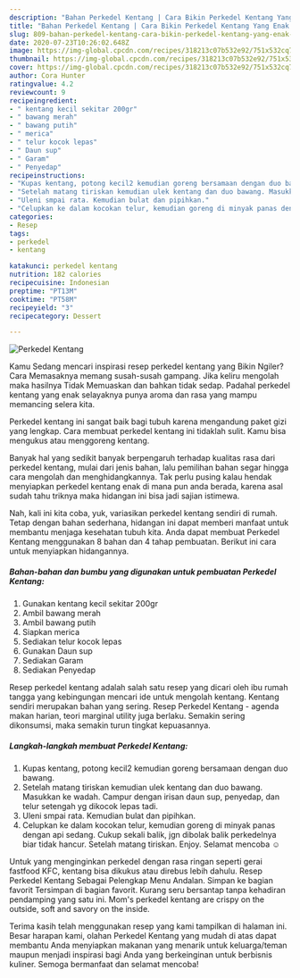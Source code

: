 ```yaml
---
description: "Bahan Perkedel Kentang | Cara Bikin Perkedel Kentang Yang Enak Dan Mudah"
title: "Bahan Perkedel Kentang | Cara Bikin Perkedel Kentang Yang Enak Dan Mudah"
slug: 809-bahan-perkedel-kentang-cara-bikin-perkedel-kentang-yang-enak-dan-mudah
date: 2020-07-23T10:26:02.648Z
image: https://img-global.cpcdn.com/recipes/318213c07b532e92/751x532cq70/perkedel-kentang-foto-resep-utama.jpg
thumbnail: https://img-global.cpcdn.com/recipes/318213c07b532e92/751x532cq70/perkedel-kentang-foto-resep-utama.jpg
cover: https://img-global.cpcdn.com/recipes/318213c07b532e92/751x532cq70/perkedel-kentang-foto-resep-utama.jpg
author: Cora Hunter
ratingvalue: 4.2
reviewcount: 9
recipeingredient:
- " kentang kecil sekitar 200gr"
- " bawang merah"
- " bawang putih"
- " merica"
- " telur kocok lepas"
- " Daun sup"
- " Garam"
- " Penyedap"
recipeinstructions:
- "Kupas kentang, potong kecil2 kemudian goreng bersamaan dengan duo bawang."
- "Setelah matang tiriskan kemudian ulek kentang dan duo bawang. Masukkan ke wadah. Campur dengan irisan daun sup, penyedap, dan telur setengah yg dikocok lepas tadi."
- "Uleni smpai rata. Kemudian bulat dan pipihkan."
- "Celupkan ke dalam kocokan telur, kemudian goreng di minyak panas dengan api sedang. Cukup sekali balik, jgn dibolak balik perkedelnya biar tidak hancur. Setelah matang tiriskan. Enjoy. Selamat mencoba ☺️"
categories:
- Resep
tags:
- perkedel
- kentang

katakunci: perkedel kentang 
nutrition: 182 calories
recipecuisine: Indonesian
preptime: "PT13M"
cooktime: "PT58M"
recipeyield: "3"
recipecategory: Dessert

---
```



![Perkedel Kentang](https://img-global.cpcdn.com/recipes/318213c07b532e92/751x532cq70/perkedel-kentang-foto-resep-utama.jpg)

Kamu Sedang mencari inspirasi resep perkedel kentang yang Bikin Ngiler? Cara Memasaknya memang susah-susah gampang. Jika keliru mengolah maka hasilnya Tidak Memuaskan dan bahkan tidak sedap. Padahal perkedel kentang yang enak selayaknya punya aroma dan rasa yang mampu memancing selera kita.

Perkedel kentang ini sangat baik bagi tubuh karena mengandung paket gizi yang lengkap. Cara membuat perkedel kentang ini tidaklah sulit. Kamu bisa mengukus atau menggoreng kentang.

Banyak hal yang sedikit banyak berpengaruh terhadap kualitas rasa dari perkedel kentang, mulai dari jenis bahan, lalu pemilihan bahan segar hingga cara mengolah dan menghidangkannya. Tak perlu pusing kalau hendak menyiapkan perkedel kentang enak di mana pun anda berada, karena asal sudah tahu triknya maka hidangan ini bisa jadi sajian istimewa.


Nah, kali ini kita coba, yuk, variasikan perkedel kentang sendiri di rumah. Tetap dengan bahan sederhana, hidangan ini dapat memberi manfaat untuk membantu menjaga kesehatan tubuh kita. Anda dapat membuat Perkedel Kentang menggunakan 8 bahan dan 4 tahap pembuatan. Berikut ini cara untuk menyiapkan hidangannya.

<!--inarticleads1-->

##### Bahan-bahan dan bumbu yang digunakan untuk pembuatan Perkedel Kentang:

1. Gunakan  kentang kecil sekitar 200gr
1. Ambil  bawang merah
1. Ambil  bawang putih
1. Siapkan  merica
1. Sediakan  telur kocok lepas
1. Gunakan  Daun sup
1. Sediakan  Garam
1. Sediakan  Penyedap


Resep perkedel kentang adalah salah satu resep yang dicari oleh ibu rumah tangga yang kebingungan mencari ide untuk mengolah kentang. Kentang sendiri merupakan bahan yang sering. Resep Perkedel Kentang - agenda makan harian, teori marginal utility juga berlaku. Semakin sering dikonsumsi, maka semakin turun tingkat kepuasannya. 

<!--inarticleads2-->

##### Langkah-langkah membuat Perkedel Kentang:

1. Kupas kentang, potong kecil2 kemudian goreng bersamaan dengan duo bawang.
1. Setelah matang tiriskan kemudian ulek kentang dan duo bawang. Masukkan ke wadah. Campur dengan irisan daun sup, penyedap, dan telur setengah yg dikocok lepas tadi.
1. Uleni smpai rata. Kemudian bulat dan pipihkan.
1. Celupkan ke dalam kocokan telur, kemudian goreng di minyak panas dengan api sedang. Cukup sekali balik, jgn dibolak balik perkedelnya biar tidak hancur. Setelah matang tiriskan. Enjoy. Selamat mencoba ☺️


Untuk yang menginginkan perkedel dengan rasa ringan seperti gerai fastfood KFC, kentang bisa dikukus atau direbus lebih dahulu. Resep Perkedel Kentang Sebagai Pelengkap Menu Andalan. Simpan ke bagian favorit Tersimpan di bagian favorit. Kurang seru bersantap tanpa kehadiran pendamping yang satu ini. Mom&#39;s perkedel kentang are crispy on the outside, soft and savory on the inside. 

Terima kasih telah menggunakan resep yang kami tampilkan di halaman ini. Besar harapan kami, olahan Perkedel Kentang yang mudah di atas dapat membantu Anda menyiapkan makanan yang menarik untuk keluarga/teman maupun menjadi inspirasi bagi Anda yang berkeinginan untuk berbisnis kuliner. Semoga bermanfaat dan selamat mencoba!
